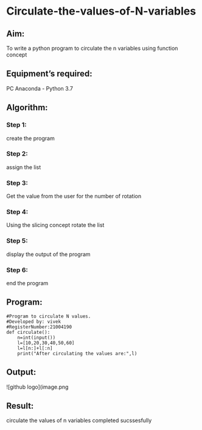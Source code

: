 # Circulate-the-values-of-N-variables
## Aim:
To write a python program to circulate the n variables using function concept
## Equipment’s required:
PC
Anaconda - Python 3.7
## Algorithm: 
### Step 1:
create the program
### Step 2: 
assign the list
### Step 3: 
Get the value from the user for the number of rotation
### Step 4: 
Using the slicing concept rotate the list

### Step 5: 
display the output of the program
### Step 6: 
end the program
## Program:
```
#Program to circulate N values.
#Developed by: vivek
#RegisterNumber:21004190
def circulate():
    n=int(input())
    l=[10,20,30,40,50,60]
    l=l[n:]+l[:n]
    print("After circulating the values are:",l)
 ```

## Output:
![github logo](image.png

## Result:
circulate the values of n variables completed sucssesfully
